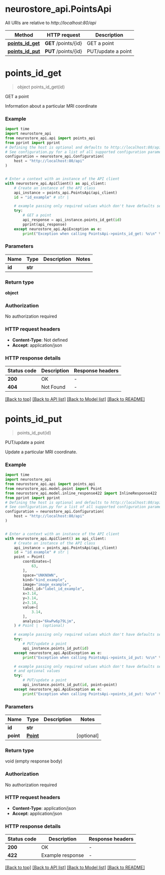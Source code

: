 # neurostore_api.PointsApi

All URIs are relative to *http://localhost:80/api*

Method | HTTP request | Description
------------- | ------------- | -------------
[**points_id_get**](PointsApi.md#points_id_get) | **GET** /points/{id} | GET a point
[**points_id_put**](PointsApi.md#points_id_put) | **PUT** /points/{id} | PUT/update a point


# **points_id_get**
> object points_id_get(id)

GET a point

Information about a particular MRI coordinate

### Example

```python
import time
import neurostore_api
from neurostore_api.api import points_api
from pprint import pprint
# Defining the host is optional and defaults to http://localhost:80/api
# See configuration.py for a list of all supported configuration parameters.
configuration = neurostore_api.Configuration(
    host = "http://localhost:80/api"
)


# Enter a context with an instance of the API client
with neurostore_api.ApiClient() as api_client:
    # Create an instance of the API class
    api_instance = points_api.PointsApi(api_client)
    id = "id_example" # str | 

    # example passing only required values which don't have defaults set
    try:
        # GET a point
        api_response = api_instance.points_id_get(id)
        pprint(api_response)
    except neurostore_api.ApiException as e:
        print("Exception when calling PointsApi->points_id_get: %s\n" % e)
```


### Parameters

Name | Type | Description  | Notes
------------- | ------------- | ------------- | -------------
 **id** | **str**|  |

### Return type

**object**

### Authorization

No authorization required

### HTTP request headers

 - **Content-Type**: Not defined
 - **Accept**: application/json


### HTTP response details
| Status code | Description | Response headers |
|-------------|-------------|------------------|
**200** | OK |  -  |
**404** | Not Found |  -  |

[[Back to top]](#) [[Back to API list]](../README.md#documentation-for-api-endpoints) [[Back to Model list]](../README.md#documentation-for-models) [[Back to README]](../README.md)

# **points_id_put**
> points_id_put(id)

PUT/update a point

Update a particular MRI coordinate.

### Example

```python
import time
import neurostore_api
from neurostore_api.api import points_api
from neurostore_api.model.point import Point
from neurostore_api.model.inline_response422 import InlineResponse422
from pprint import pprint
# Defining the host is optional and defaults to http://localhost:80/api
# See configuration.py for a list of all supported configuration parameters.
configuration = neurostore_api.Configuration(
    host = "http://localhost:80/api"
)


# Enter a context with an instance of the API client
with neurostore_api.ApiClient() as api_client:
    # Create an instance of the API class
    api_instance = points_api.PointsApi(api_client)
    id = "id_example" # str | 
    point = Point(
        coordinates=[
            63,
        ],
        space="UNKNOWN",
        kind="kind_example",
        image="image_example",
        label_id="label_id_example",
        x=3.14,
        y=3.14,
        z=3.14,
        value=[
            3.14,
        ],
        analysis="6kwPw6p79Ljm",
    ) # Point |  (optional)

    # example passing only required values which don't have defaults set
    try:
        # PUT/update a point
        api_instance.points_id_put(id)
    except neurostore_api.ApiException as e:
        print("Exception when calling PointsApi->points_id_put: %s\n" % e)

    # example passing only required values which don't have defaults set
    # and optional values
    try:
        # PUT/update a point
        api_instance.points_id_put(id, point=point)
    except neurostore_api.ApiException as e:
        print("Exception when calling PointsApi->points_id_put: %s\n" % e)
```


### Parameters

Name | Type | Description  | Notes
------------- | ------------- | ------------- | -------------
 **id** | **str**|  |
 **point** | [**Point**](Point.md)|  | [optional]

### Return type

void (empty response body)

### Authorization

No authorization required

### HTTP request headers

 - **Content-Type**: application/json
 - **Accept**: application/json


### HTTP response details
| Status code | Description | Response headers |
|-------------|-------------|------------------|
**200** | OK |  -  |
**422** | Example response |  -  |

[[Back to top]](#) [[Back to API list]](../README.md#documentation-for-api-endpoints) [[Back to Model list]](../README.md#documentation-for-models) [[Back to README]](../README.md)

